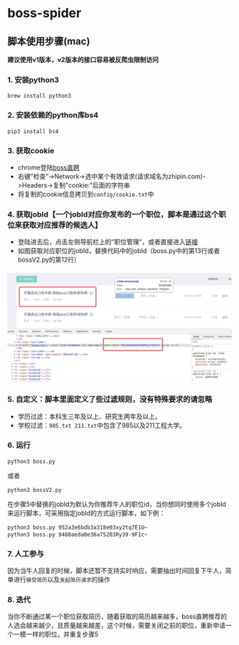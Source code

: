 # boss-spider

## 脚本使用步骤(mac)
**建议使用v1版本，v2版本的接口容易被反爬虫限制访问**

### 1. 安装python3 

```
brew install python3
```

### 2. 安装依赖的python库bs4

```
pip3 install bs4
```

### 3. 获取cookie

- chrome登陆[boss直聘](https://www.zhipin.com) 
- 右键”检查“->Network->选中某个有效请求(请求域名为zhipin.com)->Headers->复制"cookie:"后面的字符串
- 将复制的cookie信息拷贝到```config/cookie.txt```中

### 4. 获取jobId【一个jobId对应你发布的一个职位，脚本是通过这个职位来获取对应推荐的候选人】

- 登陆进去后，点击左侧导航栏上的“职位管理”，或者直接进入[链接](https://www.zhipin.com/chat/im?mu=%2Fbossweb%2Fjoblist.html)
- 如图获取对应职位的jobId，替换代码中的jobId（boss.py中的第13行或者bossV2.py的第12行）

![获取jobId](jobId.png) 

### 5. 自定义：脚本里面定义了些过滤规则，没有特殊要求的请忽略

- 学历过滤：本科生三年及以上、研究生两年及以上。
- 学校过滤：```985.txt 211.txt```中包含了985以及211工程大学。

### 6. 运行

```
python3 boss.py
```
或者
```
python3 bossV2.py
```
在步骤5中替换的jobId为默认为你推荐牛人的职位id，当你想同时使用多个jobId来运行脚本，可采用指定jobId的方式运行脚本，如下例：
```
python3 boss.py 952a3e6bdb3a318e03xy2tq7E1U~
python3 boss.py 9488aeda0e36a75203Ry39-9F1c~
```

### 7. 人工参与

因为当牛人回复的时候，脚本还暂不支持实时响应，需要抽出时间回复下牛人，简单进行```接受简历```以及```发起简历请求```的操作

### 8. 迭代

当你不断通过某一个职位获取简历，随着获取的简历越来越多，boss直聘推荐的人选会越来越少，且质量越来越差，这个时候，需要关闭之前的职位，重新申请一个一模一样的职位，并重复步骤5

